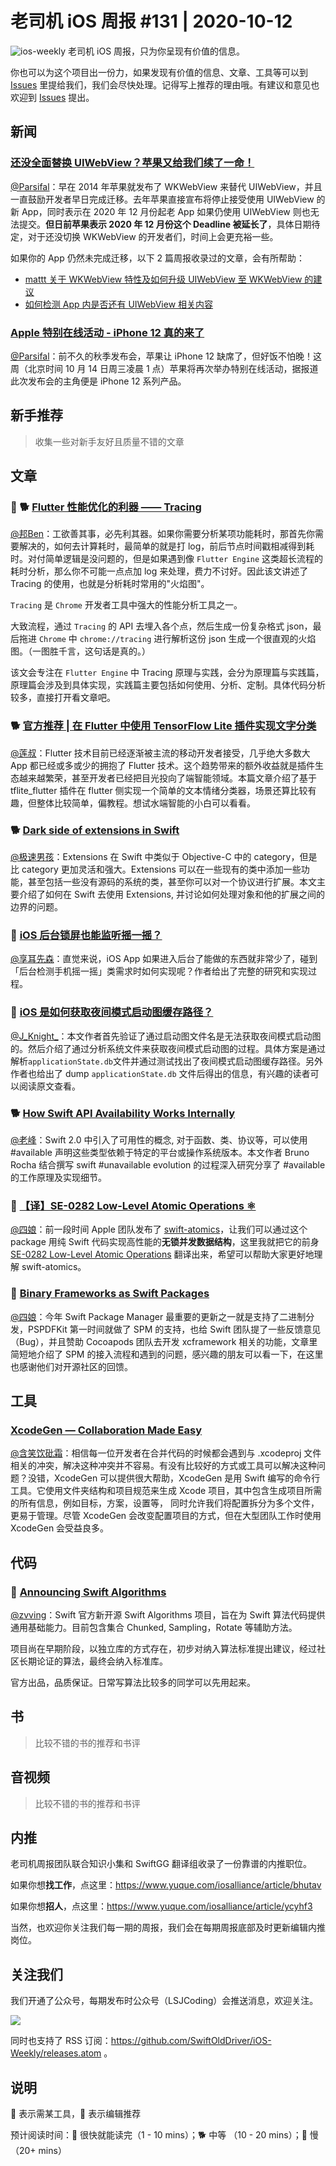 # 老司机 iOS 周报 #131 | 2020-10-12

![ios-weekly](https://github.com/SwiftOldDriver/iOS-Weekly/blob/master/assets/ios-weekly.png?raw=true)
老司机 iOS 周报，只为你呈现有价值的信息。

你也可以为这个项目出一份力，如果发现有价值的信息、文章、工具等可以到 [Issues](https://github.com/SwiftOldDriver/iOS-Weekly/issues) 里提给我们，我们会尽快处理。记得写上推荐的理由哦。有建议和意见也欢迎到 [Issues](https://github.com/SwiftOldDriver/iOS-Weekly/issues) 提出。

## 新闻

### [还没全面替换 UIWebView？苹果又给我们续了一命！](https://developer.apple.com/news/?id=edwud51q)

[@Parsifal](https://github.com/ParsifalC)：早在 2014 年苹果就发布了 WKWebView 来替代 UIWebView，并且一直鼓励开发者早日完成迁移。去年苹果直接宣布将停止接受使用 UIWebView 的 新 App，同时表示在 2020 年 12 月份起老 App 如果仍使用 UIWebView 则也无法提交。**但日前苹果表示 2020 年 12 月份这个 Deadline 被延长了**，具体日期待定，对于还没切换 WKWebView 的开发者们，时间上会更充裕一些。

如果你的 App 仍然未完成迁移，以下 2 篇周报收录过的文章，会有所帮助：

- [mattt 关于 WKWebView 特性及如何升级 UIWebView 至 WKWebView 的建议](https://nshipster.com/wkwebview/)
- [如何检测 App 内是否还有 UIWebView 相关内容](https://blog.kulman.sk/determining-which-frameworks-use-uiwebview)

### [Apple 特别在线活动 - iPhone 12 真的来了](https://mp.weixin.qq.com/s/QhoHQNfaMkKNXBD0oKRTAg)

[@Parsifal](https://github.com/ParsifalC)：前不久的秋季发布会，苹果让 iPhone 12 缺席了，但好饭不怕晚！这周（北京时间 10 月 14 日周三凌晨 1 点）苹果将再次举办特别在线活动，据报道此次发布会的主角便是 iPhone 12 系列产品。

## 新手推荐

> 收集一些对新手友好且质量不错的文章

## 文章

### 🌟 🐕 [Flutter 性能优化的利器 —— Tracing](https://mp.weixin.qq.com/s/qlCSF7tCPbERiTm7chXNMA)

[@邦Ben](https://weibo.com/linwenbang)：工欲善其事，必先利其器。如果你需要分析某项功能耗时，那首先你需要解决的，如何去计算耗时，最简单的就是打 log，前后节点时间戳相减得到耗时。对付简单逻辑是没问题的，但是如果遇到像 `Flutter Engine` 这类超长流程的耗时分析，那么你不可能一点点加 log 来处理，费力不讨好。因此该文讲述了 Tracing 的使用，也就是分析耗时常用的"火焰图"。

`Tracing` 是 `Chrome` 开发者工具中强大的性能分析工具之一。

大致流程，通过 `Tracing` 的 API 去埋入各个点，然后生成一份复杂格式 json，最后拖进 `Chrome` 中 `chrome://tracing` 进行解析这份 json 生成一个很直观的火焰图。（一图胜千言，这句话是真的。）

该文会专注在 `Flutter Engine` 中 Tracing 原理与实践，会分为原理篇与实践篇，原理篇会涉及到具体实现，实践篇主要包括如何使用、分析、定制。具体代码分析较多，直接打开看文章吧。


### 🐕 [官方推荐 | 在 Flutter 中使用 TensorFlow Lite 插件实现文字分类](https://mp.weixin.qq.com/s/cdcirQCKMS3fkSnz4tL5ig)

[@莲叔](http://aaaron7.github.io/)：Flutter 技术目前已经逐渐被主流的移动开发者接受，几乎绝大多数大 App 都已经或多或少的拥抱了 Flutter 技术。这个趋势带来的额外收益就是插件生态越来越繁荣，甚至开发者已经把目光投向了端智能领域。本篇文章介绍了基于 tflite_flutter 插件在 flutter 侧实现一个简单的文本情绪分类器，场景还算比较有趣，但整体比较简单，偏教程。想试水端智能的小白可以看看。

### 🐕 [Dark side of extensions in Swift](https://dmtopolog.com/dark-side-of-extensions/)

[@极速男孩](https://github.com/ztlyyznf001)：Extensions 在 Swift 中类似于 Objective-C 中的 category，但是比 category 更加灵活和强大。Extensions 可以在一些现有的类中添加一些功能，甚至包括一些没有源码的系统的类，甚至你可以对一个协议进行扩展。本文主要介绍了如何在 Swift 去使用 Extensions, 并讨论如何处理对象和他的扩展之间的边界的问题。

### 🐎 [iOS 后台锁屏也能监听摇一摇？](https://juejin.im/post/6881420727371694093)

[@享耳先森](https://github.com/iblacksun)：直觉来说，iOS App 如果进入后台了能做的东西就非常少了，碰到「后台检测手机摇一摇」类需求时如何实现呢？作者给出了完整的研究和实现过程。

### 🐎 [iOS 是如何获取夜间模式启动图缓存路径？](https://ai-chan.top/hexo/2020/09/27/iOS-Snapshots/)

[@J_Knight_](https://weibo.com/1929625262/profile?rightmod=1&wvr=6&mod=personinfo&is_all=1)：本文作者首先验证了通过启动图文件名是无法获取夜间模式启动图的。然后介绍了通过分析系统文件来获取夜间模式启动图的过程。具体方案是通过解析``applicationState.db``文件并通过测试找出了夜间模式启动图缓存路径。另外作者也给出了 dump ``applicationState.db`` 文件后得出的信息，有兴趣的读者可以阅读原文查看。


### 🐕 [How Swift API Availability Works Internally](https://swiftrocks.com/how-availability-works-internally-in-swift)

[@老峰](https://github.com/Gesantung)：Swift 2.0 中引入了可用性的概念, 对于函数、类、协议等，可以使用 #available 声明这些类型依赖于特定的平台或操作系统版本。本文作者 Bruno Rocha 结合撰写 swift #unavailable evolution 的过程深入研究分享了 #available 的工作原理及实现细节。

### 🐢 [【译】SE-0282 Low-Level Atomic Operations ⚛︎](https://kemchenj.github.io/2020-10-02/)

[@四娘](https://kemchenj.github.io/)：前一段时间 Apple 团队发布了 [swift-atomics](https://github.com/apple/swift-atomics)，让我们可以通过这个 package 用纯 Swift 代码实现高性能的**无锁并发数据结构**，这里我就把它的前身 [SE-0282 Low-Level Atomic Operations](https://kemchenj.github.io/2020-10-02/) 翻译出来，希望可以帮助大家更好地理解 swift-atomics。

### 🐎 [Binary Frameworks as Swift Packages](https://pspdfkit.com/blog/2020/binary-frameworks-as-swift-packages/)

[@四娘](https://kemchenj.github.io/)：今年 Swift Package Manager 最重要的更新之一就是支持了二进制分发，PSPDFKit 第一时间就做了 SPM 的支持，也给 Swift 团队提了一些反馈意见（Bug），并且赞助 Cocoapods 团队去开发 xcframework 相关的功能，文章里简短地介绍了 SPM 的接入流程和遇到的问题，感兴趣的朋友可以看一下，在这里也感谢他们对开源社区的回馈。

## 工具

### [XcodeGen — Collaboration Made Easy](https://medium.com/dev-jam/xcodegen-collaboration-made-easy-9d1fdef548de?source=friends_link&sk=e13d571c9544f878a3c1510778a988c9)

[@含笑饮砒霜](https://weibo.com/chinafishnews/)：相信每一位开发者在合并代码的时候都会遇到与 .xcodeproj 文件相关的冲突，解决这种冲突并不容易。有没有比较好的方式或工具可以解决这种问题？没错，XcodeGen 可以提供很大帮助，XcodeGen 是用 Swift 编写的命令行工具。它使用文件夹结构和项目规范来生成 Xcode 项目，其中包含生成项目所需的所有信息，例如目标，方案，设置等， 同时允许我们将配置拆分为多个文件，更易于管理。尽管 XcodeGen 会改变配置项目的方式，但在大型团队工作时使用 XcodeGen 会受益良多。


## 代码

### 🐎 [Announcing Swift Algorithms](https://swift.org/blog/swift-algorithms/)

[@zvving](https://github.com/zvving)：Swift 官方新开源 Swift Algorithms 项目，旨在为 Swift 算法代码提供通用基础能力。目前包含集合 Chunked, Sampling，Rotate 等辅助方法。

项目尚在早期阶段，以独立库的方式存在，初步对纳入算法标准提出建议，经过社区长期论证的算法，最终会纳入标准库。

官方出品，品质保证。日常写算法比较多的同学可以先用起来。


## 书

> 比较不错的书的推荐和书评

## 音视频

> 比较不错的书的推荐和书评

## 内推

老司机周报团队联合知识小集和 SwiftGG 翻译组收录了一份靠谱的内推职位。

如果你想**找工作**，点这里：https://www.yuque.com/iosalliance/article/bhutav

如果你想**招人**，点这里：https://www.yuque.com/iosalliance/article/ycyhf3

当然，也欢迎你关注我们每一期的周报，我们会在每期周报底部及时更新编辑内推岗位。

## 关注我们

我们开通了公众号，每期发布时公众号（LSJCoding）会推送消息，欢迎关注。

![](https://github.com/SwiftOldDriver/iOS-Weekly/blob/master/assets/qrcode_for_wechat.jpg?raw=true)

同时也支持了 RSS 订阅：https://github.com/SwiftOldDriver/iOS-Weekly/releases.atom 。

## 说明

🚧 表示需某工具，🌟 表示编辑推荐

预计阅读时间：🐎 很快就能读完（1 - 10 mins）；🐕 中等 （10 - 20 mins）；🐢 慢（20+ mins）
